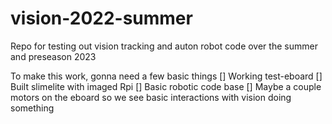 # vision-2022-summer
Repo for testing out vision tracking and auton robot code over the summer and preseason 2023

To make this work, gonna need a few basic things
[] Working test-eboard
[] Built slimelite with imaged Rpi
[] Basic robotic code base
[] Maybe a couple motors on the eboard so we see basic interactions with vision doing something

